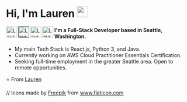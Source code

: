 # Hi, I'm Lauren <img src="https://raw.githubusercontent.com/iampavangandhi/iampavangandhi/master/gifs/Hi.gif" width="30px"></h2>

<a href="https://www.linkedin.com/in/laurenemick/" target="_blank">
  <img src="https://www.flaticon.com/svg/static/icons/svg/1051/1051282.svg" align="left" alt="Lauren's Linkedin" width="30px" />
</a>

<a href="" target="_blank">
  <img src="https://www.flaticon.com/svg/static/icons/svg/1011/1011356.svg" align="left" alt="Lauren's Website" width="30px" />
</a>

<a href="https://github.com/laurenemick/" target="_blank">
  <img src="https://www.flaticon.com/svg/static/icons/svg/1051/1051275.svg" align="left" alt="Lauren's Linkedin" width="30px" />
</a>

<a href="https://www.pinterest.com/laurenemick_/_saved/" target="_blank">
  <img src="https://www.flaticon.com/svg/static/icons/svg/1051/1051278.svg" align="left" alt="Lauren's Pinterest" width="30px" />
</a>

</b>

#### I'm a Full-Stack Developer based in Seattle, Washington. 
- My main Tech Stack is React.js, Python 3, and Java. 
- Currently working on AWS Cloud Practitioner Essentials Certification.
- Seeking full-time employment in the greater Seattle area. Open to remote opportunities.

</b>

⭐️   From <a href="https://github.com/laurenemick">Lauren</a>

// Icons made by <a href="https://www.flaticon.com/authors/freepik" title="Freepik">Freepik</a> from <a href="https://www.flaticon.com/" title="Flaticon">www.flaticon.com</a>

